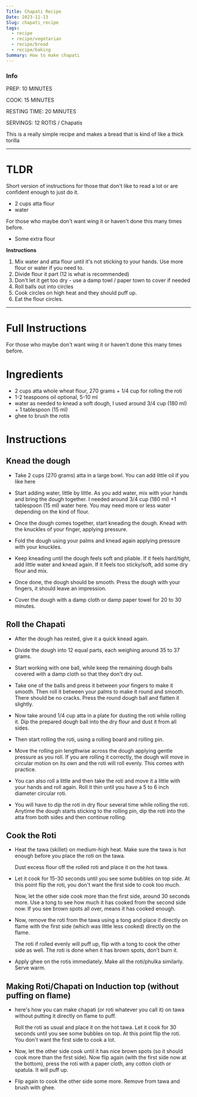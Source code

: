 ```yaml
---
Title: Chapati Recipe
Date: 2023-11-13
Slug: chapati_recipe
tags:
  - recipe
  - recipe/vegetarian
  - recipe/bread
  - recipe/baking
Summary: How to make chapati
---
```


### Info

PREP: 10 MINUTES

COOK: 15 MINUTES

RESTING TIME: 20 MINUTES

SERVINGS: 12 ROTIS / Chapatis

This is a really simple recipe and makes a bread that is kind of like a thick torilla

---

# TLDR

Short version of instructions for those that don't like to read a lot or are confident enough to just do it.

* 2 cups atta flour
* water 

For those who maybe don't want wing it or haven't done this many times before.
* Some extra flour

**Instructions**

1. Mix water and atta flour until it's not sticking to your hands. Use more flour or water if you need to.
2. Divide flour it part (12 is what is recommended)
3. Don't let it get too dry - use a damp towl / paper town to cover if needed
4. Roll balls out into circles
5. Cook circles on high heat and they should puff up.
6. Eat the flour circles.


--- 

# Full Instructions 

For those who maybe don't want wing it or haven't done this many times before.

# Ingredients

* 2 cups atta whole wheat flour, 270 grams + 1/4 cup for rolling the roti
* 1-2 teaspoons oil optional, 5-10 ml
* water as needed to knead a soft dough, I used around 3/4 cup (180 ml) + 1 tablespoon (15 ml)
* ghee to brush the rotis

# Instructions

## Knead the dough

- Take 2 cups (270 grams) atta in a large bowl.  You can add little oil if you like here
    
- Start adding water, little by little. As you add water, mix with your hands and bring the dough together. I needed around 3/4 cup (180 ml) +1 tablespoon (15 ml) water here. You may need more or less water depending on the kind of flour.
    
- Once the dough comes together, start kneading the dough. Knead with the knuckles of your finger, applying pressure.
    
- Fold the dough using your palms and knead again applying pressure with your knuckles.
    
- Keep kneading until the dough feels soft and pliable. If it feels hard/tight, add little water and knead again. If it feels too sticky/soft, add some dry flour and mix.
    
- Once done, the dough should be smooth. Press the dough with your fingers, it should leave an impression.
    
- Cover the dough with a damp cloth or damp paper towel for 20 to 30 minutes.
    

## Roll the Chapati 

- After the dough has rested, give it a quick knead again.
    
- Divide the dough into 12 equal parts, each weighing around 35 to 37 grams.
    
- Start working with one ball, while keep the remaining dough balls covered with a damp cloth so that they don't dry out.
    
- Take one of the balls and press it between your fingers to make it smooth. Then roll it between your palms to make it round and smooth. There should be no cracks. Press the round dough ball and flatten it slightly.
    
- Now take around 1/4 cup atta in a plate for dusting the roti while rolling it. Dip the prepared dough ball into the dry flour and dust it from all sides.
    
- Then start rolling the roti, using a rolling board and rolling pin.
    
- Move the rolling pin lengthwise across the dough applying gentle pressure as you roll. If you are rolling it correctly, the dough will move in circular motion on its own and the roti will roll evenly. This comes with practice.
    
- You can also roll a little and then take the roti and move it a little with your hands and roll again. Roll it thin until you have a 5 to 6 inch diameter circular roti.
    
- You will have to dip the roti in dry flour several time while rolling the roti. Anytime the dough starts sticking to the rolling pin, dip the roti into the atta from both sides and then continue rolling.
    

## Cook the Roti

- Heat the tawa (skillet) on medium-high heat. Make sure the tawa is hot enough before you place the roti on the tawa.
    
    Dust excess flour off the rolled roti and place it on the hot tawa.
    
- Let it cook for 15-30 seconds until you see some bubbles on top side. At this point flip the roti, you don't want the first side to cook too much.
    
    Now, let the other side cook more than the first side, around 30 seconds more. Use a tong to see how much it has cooked from the second side now. If you see brown spots all over, means it has cooked enough.
    
- Now, remove the roti from the tawa using a tong and place it directly on flame with the first side (which was little less cooked) directly on the flame.
    
    The roti if rolled evenly will puff up, flip with a tong to cook the other side as well. The roti is done when it has brown spots, don't burn it.
    
- Apply ghee on the rotis immediately. Make all the roti/phulka similarly. Serve warm.
    

## Making Roti/Chapati on Induction top (without puffing on flame)

- here's how you can make chapati (or roti whatever you call it) on tawa without putting it directly on flame to puff.
    
    Roll the roti as usual and place it on the hot tawa. Let it cook for 30 seconds until you see some bubbles on top. At this point flip the roti. You don't want the first side to cook a lot.
    
- Now, let the other side cook until it has nice brown spots (so it should cook more than the first side). Now flip again (with the first side now at the bottom), press the roti with a paper cloth, any cotton cloth or spatula. It will puff up.
    
- Flip again to cook the other side some more. Remove from tawa and brush with ghee.


